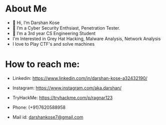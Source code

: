 # About Me
- 👋 Hi, I’m Darshan Kose
- 👀 I’m a Cyber Security Enthsiast, Penetration Tester.
- 🌱 I’m a 3rd year CS Engineering Student 
-  I'm Interested in Grey Hat Hacking, Malware Analysis, Network Analysis
- I love to Play CTF's and solve machines

# How to reach me:
  - Linkedin:
        https://www.linkedin.com/in/darshan-kose-a32432190/
        
  - Instagram:
        https://www.instagram.com/aka.darshan/
        
  - TryHackMe:
        https://tryhackme.com/p/ragnar123
        
  - Phone:
        (+91)7620588958
        
  - Mail id:
        darshankose7@gmail.com
        
      


